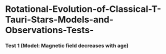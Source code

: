 # Rotational-Evolution-of-Classical-T-Tauri-Stars-Models-and-Observations-Tests-

### Test 1 (Model: Magnetic field decreases with age)


